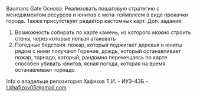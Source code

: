 Baumans Gate
Основа: Реализовать пошаговую стратегию с менеджментом ресурсов и юнитов с мета-геймплеем в виде прокачки города. Также присутствует редактор кастомных карт.
Доп. задания: 
1) Возможность собирать по карте камень, из которого можно строить стены, через которые нельзя атаковать
2) Погодные бедствия: пожар, который поджигает деревья и юниты рядом с ними получают Горение, дождь, который останавливает пожар, торнадо, который, рандомно перемещаясь по карте способен убивать юнитов, ясная погода, которая на время останавливает торнадо

Info о владельце репозитория
Хафизов Т.И. - ИУ3-43Б - t.khafizov05@gmail.com
